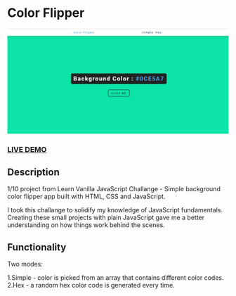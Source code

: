 # Color Flipper

![Color Flipper](README.png?raw=true "Color Flipper")

### <a href="https://marius-adam.github.io/color-flipper/index.html">LIVE DEMO</a>

## Description

1/10 project from Learn Vanilla JavaScript Challange - Simple background color flipper app built with HTML, CSS and JavaScript.

I took this challange to solidify my knowledge of JavaScript fundamentals.
Creating these small projects with plain JavaScript gave me a better understanding on how things work behind the scenes.

## Functionality

Two modes:

1.Simple - color is picked from an array that contains different color codes.
2.Hex - a random hex color code is generated every time.
